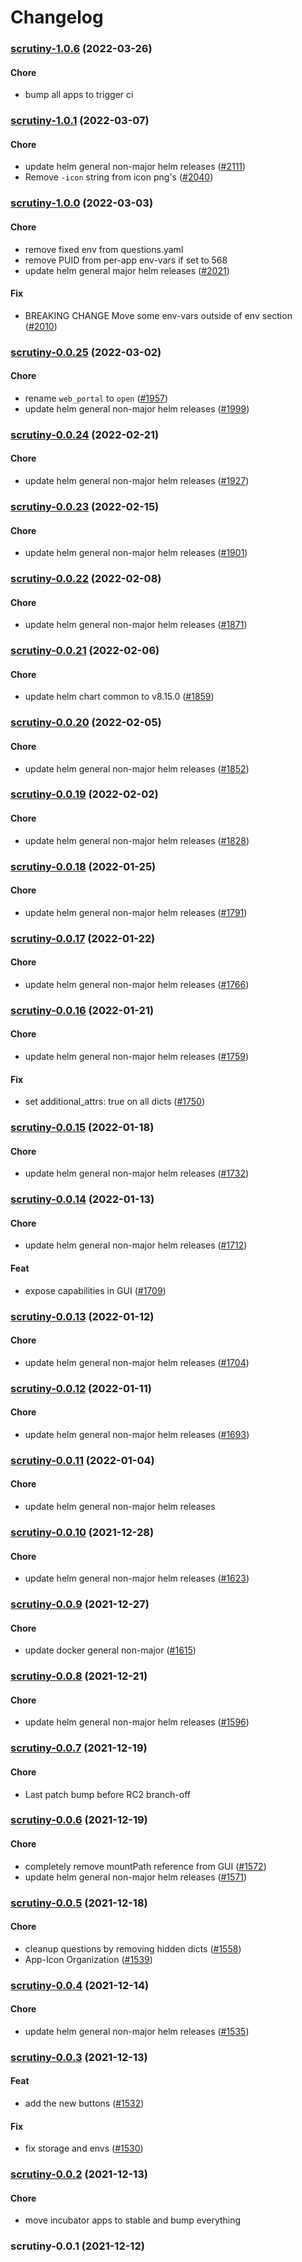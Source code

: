 # Changelog<br>


<a name="scrutiny-1.0.6"></a>
### [scrutiny-1.0.6](https://github.com/truecharts/apps/compare/scrutiny-1.0.5...scrutiny-1.0.6) (2022-03-26)

#### Chore

* bump all apps to trigger ci



<a name="scrutiny-1.0.1"></a>
### [scrutiny-1.0.1](https://github.com/truecharts/apps/compare/scrutiny-1.0.0...scrutiny-1.0.1) (2022-03-07)

#### Chore

* update helm general non-major helm releases ([#2111](https://github.com/truecharts/apps/issues/2111))
* Remove `-icon` string from icon png's ([#2040](https://github.com/truecharts/apps/issues/2040))



<a name="scrutiny-1.0.0"></a>
### [scrutiny-1.0.0](https://github.com/truecharts/apps/compare/scrutiny-0.0.25...scrutiny-1.0.0) (2022-03-03)

#### Chore

* remove fixed env from questions.yaml
* remove PUID from per-app env-vars if set to 568
* update helm general major helm releases ([#2021](https://github.com/truecharts/apps/issues/2021))

#### Fix

* BREAKING CHANGE Move some env-vars outside of env section ([#2010](https://github.com/truecharts/apps/issues/2010))



<a name="scrutiny-0.0.25"></a>
### [scrutiny-0.0.25](https://github.com/truecharts/apps/compare/scrutiny-0.0.24...scrutiny-0.0.25) (2022-03-02)

#### Chore

* rename `web_portal` to `open` ([#1957](https://github.com/truecharts/apps/issues/1957))
* update helm general non-major helm releases ([#1999](https://github.com/truecharts/apps/issues/1999))



<a name="scrutiny-0.0.24"></a>
### [scrutiny-0.0.24](https://github.com/truecharts/apps/compare/scrutiny-0.0.23...scrutiny-0.0.24) (2022-02-21)

#### Chore

* update helm general non-major helm releases ([#1927](https://github.com/truecharts/apps/issues/1927))



<a name="scrutiny-0.0.23"></a>
### [scrutiny-0.0.23](https://github.com/truecharts/apps/compare/scrutiny-0.0.22...scrutiny-0.0.23) (2022-02-15)

#### Chore

* update helm general non-major helm releases ([#1901](https://github.com/truecharts/apps/issues/1901))



<a name="scrutiny-0.0.22"></a>
### [scrutiny-0.0.22](https://github.com/truecharts/apps/compare/scrutiny-0.0.21...scrutiny-0.0.22) (2022-02-08)

#### Chore

* update helm general non-major helm releases ([#1871](https://github.com/truecharts/apps/issues/1871))



<a name="scrutiny-0.0.21"></a>
### [scrutiny-0.0.21](https://github.com/truecharts/apps/compare/scrutiny-0.0.20...scrutiny-0.0.21) (2022-02-06)

#### Chore

* update helm chart common to v8.15.0 ([#1859](https://github.com/truecharts/apps/issues/1859))



<a name="scrutiny-0.0.20"></a>
### [scrutiny-0.0.20](https://github.com/truecharts/apps/compare/scrutiny-0.0.19...scrutiny-0.0.20) (2022-02-05)

#### Chore

* update helm general non-major helm releases ([#1852](https://github.com/truecharts/apps/issues/1852))



<a name="scrutiny-0.0.19"></a>
### [scrutiny-0.0.19](https://github.com/truecharts/apps/compare/scrutiny-0.0.18...scrutiny-0.0.19) (2022-02-02)

#### Chore

* update helm general non-major helm releases ([#1828](https://github.com/truecharts/apps/issues/1828))



<a name="scrutiny-0.0.18"></a>
### [scrutiny-0.0.18](https://github.com/truecharts/apps/compare/scrutiny-0.0.17...scrutiny-0.0.18) (2022-01-25)

#### Chore

* update helm general non-major helm releases ([#1791](https://github.com/truecharts/apps/issues/1791))



<a name="scrutiny-0.0.17"></a>
### [scrutiny-0.0.17](https://github.com/truecharts/apps/compare/scrutiny-0.0.16...scrutiny-0.0.17) (2022-01-22)

#### Chore

* update helm general non-major helm releases ([#1766](https://github.com/truecharts/apps/issues/1766))



<a name="scrutiny-0.0.16"></a>
### [scrutiny-0.0.16](https://github.com/truecharts/apps/compare/scrutiny-0.0.15...scrutiny-0.0.16) (2022-01-21)

#### Chore

* update helm general non-major helm releases ([#1759](https://github.com/truecharts/apps/issues/1759))

#### Fix

* set additional_attrs: true on all dicts ([#1750](https://github.com/truecharts/apps/issues/1750))



<a name="scrutiny-0.0.15"></a>
### [scrutiny-0.0.15](https://github.com/truecharts/apps/compare/scrutiny-0.0.14...scrutiny-0.0.15) (2022-01-18)

#### Chore

* update helm general non-major helm releases ([#1732](https://github.com/truecharts/apps/issues/1732))



<a name="scrutiny-0.0.14"></a>
### [scrutiny-0.0.14](https://github.com/truecharts/apps/compare/scrutiny-0.0.13...scrutiny-0.0.14) (2022-01-13)

#### Chore

* update helm general non-major helm releases ([#1712](https://github.com/truecharts/apps/issues/1712))

#### Feat

* expose capabilities in GUI ([#1709](https://github.com/truecharts/apps/issues/1709))



<a name="scrutiny-0.0.13"></a>
### [scrutiny-0.0.13](https://github.com/truecharts/apps/compare/scrutiny-0.0.12...scrutiny-0.0.13) (2022-01-12)

#### Chore

* update helm general non-major helm releases ([#1704](https://github.com/truecharts/apps/issues/1704))



<a name="scrutiny-0.0.12"></a>
### [scrutiny-0.0.12](https://github.com/truecharts/apps/compare/scrutiny-0.0.11...scrutiny-0.0.12) (2022-01-11)

#### Chore

* update helm general non-major helm releases ([#1693](https://github.com/truecharts/apps/issues/1693))



<a name="scrutiny-0.0.11"></a>
### [scrutiny-0.0.11](https://github.com/truecharts/apps/compare/scrutiny-0.0.10...scrutiny-0.0.11) (2022-01-04)

#### Chore

* update helm general non-major helm releases



<a name="scrutiny-0.0.10"></a>
### [scrutiny-0.0.10](https://github.com/truecharts/apps/compare/scrutiny-0.0.9...scrutiny-0.0.10) (2021-12-28)

#### Chore

* update helm general non-major helm releases ([#1623](https://github.com/truecharts/apps/issues/1623))



<a name="scrutiny-0.0.9"></a>
### [scrutiny-0.0.9](https://github.com/truecharts/apps/compare/scrutiny-0.0.8...scrutiny-0.0.9) (2021-12-27)

#### Chore

* update docker general non-major ([#1615](https://github.com/truecharts/apps/issues/1615))



<a name="scrutiny-0.0.8"></a>
### [scrutiny-0.0.8](https://github.com/truecharts/apps/compare/scrutiny-0.0.7...scrutiny-0.0.8) (2021-12-21)

#### Chore

* update helm general non-major helm releases ([#1596](https://github.com/truecharts/apps/issues/1596))



<a name="scrutiny-0.0.7"></a>
### [scrutiny-0.0.7](https://github.com/truecharts/apps/compare/scrutiny-0.0.6...scrutiny-0.0.7) (2021-12-19)

#### Chore

* Last patch bump before RC2 branch-off



<a name="scrutiny-0.0.6"></a>
### [scrutiny-0.0.6](https://github.com/truecharts/apps/compare/scrutiny-0.0.5...scrutiny-0.0.6) (2021-12-19)

#### Chore

* completely remove mountPath reference from GUI ([#1572](https://github.com/truecharts/apps/issues/1572))
* update helm general non-major helm releases ([#1571](https://github.com/truecharts/apps/issues/1571))



<a name="scrutiny-0.0.5"></a>
### [scrutiny-0.0.5](https://github.com/truecharts/apps/compare/scrutiny-0.0.4...scrutiny-0.0.5) (2021-12-18)

#### Chore

* cleanup questions by removing hidden dicts ([#1558](https://github.com/truecharts/apps/issues/1558))
* App-Icon Organization ([#1539](https://github.com/truecharts/apps/issues/1539))



<a name="scrutiny-0.0.4"></a>
### [scrutiny-0.0.4](https://github.com/truecharts/apps/compare/scrutiny-0.0.3...scrutiny-0.0.4) (2021-12-14)

#### Chore

* update helm general non-major helm releases ([#1535](https://github.com/truecharts/apps/issues/1535))



<a name="scrutiny-0.0.3"></a>
### [scrutiny-0.0.3](https://github.com/truecharts/apps/compare/scrutiny-0.0.2...scrutiny-0.0.3) (2021-12-13)

#### Feat

* add the new buttons ([#1532](https://github.com/truecharts/apps/issues/1532))

#### Fix

* fix storage and envs ([#1530](https://github.com/truecharts/apps/issues/1530))



<a name="scrutiny-0.0.2"></a>
### [scrutiny-0.0.2](https://github.com/truecharts/apps/compare/scrutiny-0.0.1...scrutiny-0.0.2) (2021-12-13)

#### Chore

* move incubator apps to stable and bump everything



<a name="scrutiny-0.0.1"></a>
### scrutiny-0.0.1 (2021-12-12)
